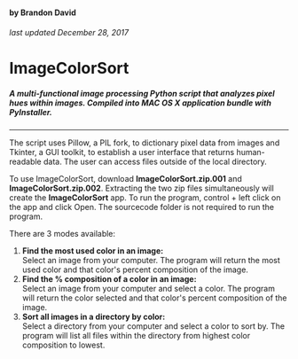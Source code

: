 #### by Brandon David
###### last updated December 28, 2017
# ImageColorSort
##### A multi-functional image processing Python script that analyzes pixel hues within images. Compiled into MAC OS X application bundle with PyInstaller.
___

The script uses Pillow, a PIL fork, to dictionary pixel data from images and Tkinter, a GUI toolkit, to establish a user interface that returns human-readable data. The user can access files outside of the local directory.

To use ImageColorSort, download **ImageColorSort.zip.001** and **ImageColorSort.zip.002**. Extracting the two zip files simultaneously will create the **ImageColorSort** app. To run the program, control + left click on the app and click Open. The sourcecode folder is not required to run the program.

There are 3 modes available:
1. **Find the most used color in an image:**</br>
Select an image from your computer. The program will return the most used color and that color's percent composition of the image.
2. **Find the % composition of a color in an image:**</br>
Select an image from your computer and select a color. The program will return the color selected and that color's percent composition of the image.
3. **Sort all images in a directory by color:**</br>
Select a directory from your computer and select a color to sort by. The program will list all files within the directory from highest color composition to lowest.
